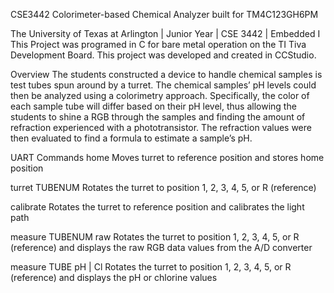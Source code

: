 CSE3442
Colorimeter-based Chemical Analyzer built for TM4C123GH6PM

The University of Texas at Arlington | Junior Year | CSE 3442 | Embedded I This Project was programed in C for bare metal operation on the TI Tiva Development Board. This project was developed and created in CCStudio.

Overview
The students constructed a device to handle chemical samples is test tubes spun around by a turret. The chemical samples’ pH levels could then be analyzed using a colorimetry approach. Specifically, the color of each sample tube will differ based on their pH level, thus allowing the students to shine a RGB through the samples and finding the amount of refraction experienced with a phototransistor. The refraction values were then evaluated to find a formula to estimate a sample’s pH.

UART Commands
home
Moves turret to reference position and stores home position

turret TUBENUM
Rotates the turret to position 1, 2, 3, 4, 5, or R (reference)

calibrate
Rotates the turret to reference position and calibrates the light path

measure TUBENUM raw
Rotates the turret to position 1, 2, 3, 4, 5, or R (reference) and displays the raw RGB data values from the A/D converter

measure TUBE pH | Cl
Rotates the turret to position 1, 2, 3, 4, 5, or R (reference) and displays the pH or chlorine values
